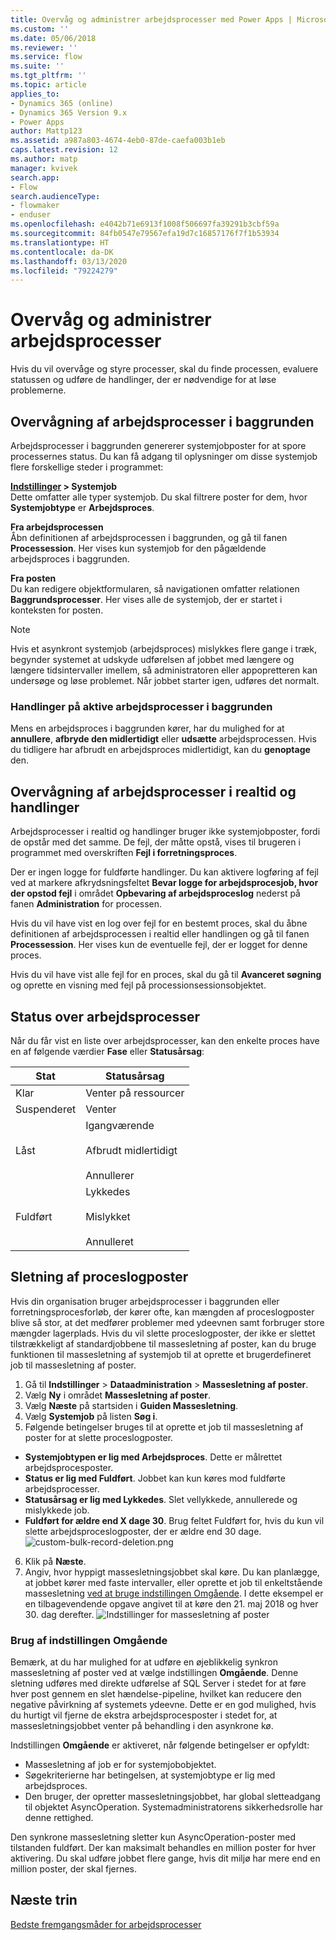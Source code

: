 ```yaml
---
title: Overvåg og administrer arbejdsprocesser med Power Apps | MicrosoftDocs
ms.custom: ''
ms.date: 05/06/2018
ms.reviewer: ''
ms.service: flow
ms.suite: ''
ms.tgt_pltfrm: ''
ms.topic: article
applies_to:
- Dynamics 365 (online)
- Dynamics 365 Version 9.x
- Power Apps
author: Mattp123
ms.assetid: a987a803-4674-4eb0-87de-caefa003b1eb
caps.latest.revision: 12
ms.author: matp
manager: kvivek
search.app:
- Flow
search.audienceType:
- flowmaker
- enduser
ms.openlocfilehash: e4042b71e6913f1008f506697fa39291b3cbf59a
ms.sourcegitcommit: 84fb0547e79567efa19d7c16857176f7f1b53934
ms.translationtype: HT
ms.contentlocale: da-DK
ms.lasthandoff: 03/13/2020
ms.locfileid: "79224279"
---
```

# <a name="monitor-and-manage-workflow-processes"></a>Overvåg og administrer arbejdsprocesser


Hvis du vil overvåge og styre processer, skal du finde processen, evaluere statussen og udføre de handlinger, der er nødvendige for at løse problemerne.  
  
<a name="BKMK_MonitorAsyncWorkflows"></a>   
## <a name="monitoring-background-workflows"></a>Overvågning af arbejdsprocesser i baggrunden  
 Arbejdsprocesser i baggrunden genererer systemjobposter for at spore processernes status. Du kan få adgang til oplysninger om disse systemjob flere forskellige steder i programmet:  
  
 **[Indstillinger](/powerapps/maker/model-driven-apps/advanced-navigation#settings) > Systemjob**  
 Dette omfatter alle typer systemjob. Du skal filtrere poster for dem, hvor **Systemjobtype** er **Arbejdsproces**.  
  
 **Fra arbejdsprocessen**  
 Åbn definitionen af arbejdsprocessen i baggrunden, og gå til fanen **Processession**. Her vises kun systemjob for den pågældende arbejdsproces i baggrunden.  
  
 **Fra posten**  
 Du kan redigere objektformularen, så navigationen omfatter relationen **Baggrundsprocesser**. Her vises alle de systemjob, der er startet i konteksten for posten.  
  
> [!NOTE]
>  Hvis et asynkront systemjob (arbejdsproces) mislykkes flere gange i træk, begynder systemet at udskyde udførelsen af jobbet med længere og længere tidsintervaller imellem, så administratoren eller appopretteren kan undersøge og løse problemet. Når jobbet starter igen, udføres det normalt.  
  
<a name="BKMK_ActionsOnRunningWorkflows"></a>   
### <a name="actions-on-running-background-workflows"></a>Handlinger på aktive arbejdsprocesser i baggrunden  
 Mens en arbejdsproces i baggrunden kører, har du mulighed for at **annullere**, **afbryde den midlertidigt** eller **udsætte** arbejdsprocessen. Hvis du tidligere har afbrudt en arbejdsproces midlertidigt, kan du **genoptage** den.  
  
<a name="BKMK_MonitorSyncWorkflows"></a>   
## <a name="monitoring-real-time-workflows-and-actions"></a>Overvågning af arbejdsprocesser i realtid og handlinger  
 Arbejdsprocesser i realtid og handlinger bruger ikke systemjobposter, fordi de opstår med det samme. De fejl, der måtte opstå, vises til brugeren i programmet med overskriften **Fejl i forretningsproces**.  
  
 Der er ingen logge for fuldførte handlinger. Du kan aktivere logføring af fejl ved at markere afkrydsningsfeltet **Bevar logge for arbejdsprocesjob, hvor der opstod fejl**  i området **Opbevaring af arbejdsproceslog** nederst på fanen **Administration** for processen.  
  
 Hvis du vil have vist en log over fejl for en bestemt proces, skal du åbne definitionen af arbejdsprocessen i realtid eller handlingen og gå til fanen **Processession**. Her vises kun de eventuelle fejl, der er logget for denne proces.  
  
 Hvis du vil have vist alle fejl for en proces, skal du gå til **Avanceret søgning** og oprette en visning med fejl på processionsessionsobjektet.  
  
<a name="BKMK_StatusOfWorkflowProcesses"></a>   
## <a name="status-of-workflow-processes"></a>Status over arbejdsprocesser  
 Når du får vist en liste over arbejdsprocesser, kan den enkelte proces have en af følgende værdier **Fase** eller **Statusårsag**:  
  
|Stat|Statusårsag|  
|-----------|-------------------|  
|Klar|Venter på ressourcer|  
|Suspenderet|Venter|  
|Låst|Igangværende<br /><br /> Afbrudt midlertidigt<br /><br /> Annullerer|  
|Fuldført|Lykkedes<br /><br /> Mislykket<br /><br /> Annulleret|  

## <a name="deleting-process-log-records"></a>Sletning af proceslogposter

Hvis din organisation bruger arbejdsprocesser i baggrunden eller forretningsprocesforløb, der kører ofte, kan mængden af proceslogposter blive så stor, at det medfører problemer med ydeevnen samt forbruger store mængder lagerplads. Hvis du vil slette proceslogposter, der ikke er slettet tilstrækkeligt af standardjobbene til massesletning af poster, kan du bruge funktionen til massesletning af systemjob til at oprette et brugerdefineret job til massesletning af poster.

1. Gå til **Indstillinger** > **Dataadministration** > **Massesletning af poster**.
2. Vælg **Ny** i området **Massesletning af poster**. 
3. Vælg **Næste** på startsiden i **Guiden Massesletning**.
4. Vælg **Systemjob** på listen **Søg i**.
5. Følgende betingelser bruges til at oprette et job til massesletning af poster for at slette proceslogposter. 
 - **Systemjobtypen er lig med Arbejdsproces**. Dette er målrettet arbejdsprocesposter. 
 - **Status er lig med Fuldført**. Jobbet kan kun køres mod fuldførte arbejdsprocesser.
 - **Statusårsag er lig med Lykkedes**. Slet vellykkede, annullerede og mislykkede job.
 - **Fuldført for ældre end X dage 30**. Brug feltet Fuldført for, hvis du kun vil slette arbejdsproceslogposter, der er ældre end 30 dage.
 ![custom-bulk-record-deletion.png](media/custom-bulk-record-deletion.png)
6. Klik på **Næste**.
7. Angiv, hvor hyppigt massesletningsjobbet skal køre. Du kan planlægge, at jobbet kører med faste intervaller, eller oprette et job til enkeltstående massesletning [ved at bruge indstillingen Omgående](#using-the-immediately-option). I dette eksempel er en tilbagevendende opgave angivet til at køre den 21. maj 2018 og hver 30. dag derefter. 
![Indstillinger for massesletning af poster](media/custom-bulk-record-delete-options.png)

### <a name="using-the-immediately-option"></a>Brug af indstillingen Omgående

Bemærk, at du har mulighed for at udføre en øjeblikkelig synkron massesletning af poster ved at vælge indstillingen **Omgående**. Denne sletning udføres med direkte udførelse af SQL Server i stedet for at føre hver post gennem en slet hændelse-pipeline, hvilket kan reducere den negative påvirkning af systemets ydeevne. Dette er en god mulighed, hvis du hurtigt vil fjerne de ekstra arbejdsprocesposter i stedet for, at massesletningsjobbet venter på behandling i den asynkrone kø. 

Indstillingen **Omgående** er aktiveret, når følgende betingelser er opfyldt: 
- Massesletning af job er for systemjobobjektet.
- Søgekriterierne har betingelsen, at systemjobtype er lig med arbejdsproces. 
- Den bruger, der opretter massesletningsjobbet, har global sletteadgang til objektet AsyncOperation. Systemadministratorens sikkerhedsrolle har denne rettighed.  

Den synkrone massesletning sletter kun AsyncOperation-poster med tilstanden fuldført. Der kan maksimalt behandles en million poster for hver aktivering. Du skal udføre jobbet flere gange, hvis dit miljø har mere end en million poster, der skal fjernes.  
  
## <a name="next-steps"></a>Næste trin   
 [Bedste fremgangsmåder for arbejdsprocesser](best-practices-workflow-processes.md) <br />

